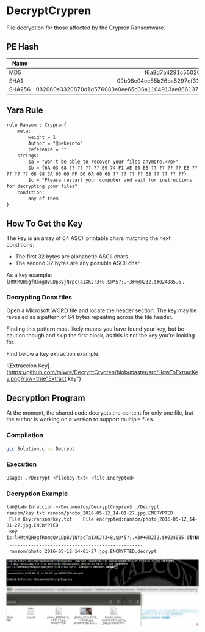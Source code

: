 # DecryptCrypren

File decryption for those affected by the Crypren Ransomware.

## PE Hash

| Name       | Hash           |
| ------------- |-------------:|
| MD5 | f6a8d7a4291c55020101d046371a8bda | 
| SHA1 | 09b08e04ee85b26ba5297cf3156653909671da90 |
| SHA256 | 082060e3320870d1d576083e0ee65c06a1104913ae866137f8ca45891c059a76 |

## Yara Rule

```yara
rule Ransom : Crypren{
	meta:
		weight = 1
		Author = "@pekeinfo"
		reference = ""
	strings: 
		$a = "won't be able to recover your files anymore.</p>"
		$b = {6A 03 68 ?? ?? ?? ?? B9 74 F1 AE 00 E8 ?? ?? ?? ?? E8 ?? ?? ?? ?? 68 98 3A 00 00 FF D6 6A 00 68 ?? ?? ?? ?? 68 ?? ?? ?? ??}
		$c = "Please restart your computer and wait for instructions for decrypting your files"
	condition:
		any of them
}
```

## How To Get the Key

The key is an array of 64 ASCII printable chars matching the next conditions:

* The first 32 bytes are alphabetic ASCII chars
* The second 32 bytes are any possible ASCII char

As a key example: `lHMtMQHegfRomgQvLDpBVjNYpcTaIXKJ!3+8,$@*5?;.+3#+@@232.$#024085.6` .

### Decrypting Docx files

Open a Microsoft WORD file and locate the header section. The key may be revealed as a pattern of 64 bytes repeating across the file header.

Finding this pattern most likely means you have found your key, but be caution though and skip the first block, as this is not the key you're looking for.

Find below a key extraction example:

![Extraccion Key](https://github.com/mlwre/DecryptCrypren/blob/master/src/HowToExtracKey.png?raw=true"Extract key")

## Decryption Program

At the moment, the shared code decrypts the content for only one file, but the author is working on a version to support multiple files.

### Compilation
```Bash
gcc Solution.c -o Decrypt
```
### Execution
```Bash
Usage: ./Decrypt <filekey.txt> <file.Encrypted>
```
### Decryption Example
```
lab@lab-Infeccion:~/Documentos/DecryptCrypren$ ./Decrypt ransom/key.txt ransom/photo_2016-05-12_14-01-27.jpg.ENCRYPTED 
 File Key:ransom/key.txt	File encrypted:ransom/photo_2016-05-12_14-01-27.jpg.ENCRYPTED
 key is:lHMtMQHegfRomgQvLDpBVjNYpcTaIXKJ!3+8,$@*5?;.+3#+@@232.$#024085.6�Y��P
 -------------------------------------------------
 ransom/photo_2016-05-12_14-01-27.jpg.ENCRYPTED.decrypt
```
![Example](https://github.com/mlwre/DecryptCrypren/blob/master/src/Example.png?raw=true "Example")
